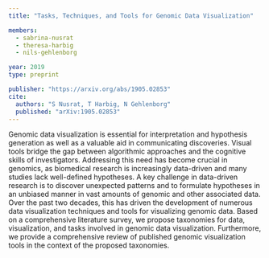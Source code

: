 ```yaml
---
title: "Tasks, Techniques, and Tools for Genomic Data Visualization"

members:
  - sabrina-nusrat
  - theresa-harbig
  - nils-gehlenborg

year: 2019
type: preprint

publisher: "https://arxiv.org/abs/1905.02853"
cite:
  authors: "S Nusrat, T Harbig, N Gehlenborg"
  published: "arXiv:1905.02853"
---
```

Genomic data visualization is essential for interpretation and hypothesis generation as well as a valuable aid in communicating discoveries. Visual tools bridge the gap between algorithmic approaches and the cognitive skills of investigators. Addressing this need has become crucial in genomics, as biomedical research is increasingly data-driven and many studies lack well-defined hypotheses. A key challenge in data-driven research is to discover unexpected patterns and to formulate hypotheses in an unbiased manner in vast amounts of genomic and other associated data. Over the past two decades, this has driven the development of numerous data visualization techniques and tools for visualizing genomic data. Based on a comprehensive literature survey, we propose taxonomies for data, visualization, and tasks involved in genomic data visualization. Furthermore, we provide a comprehensive review of published genomic visualization tools in the context of the proposed taxonomies.

